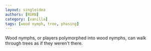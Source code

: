 ```yaml
---
layout: singleidea
authors: [RGRN]
category: [vanilla]
tags: [wood nymph, tree, phasing]
---
```

Wood nymphs, or players polymorphed into wood nymphs, can walk through trees as if they weren't there.
